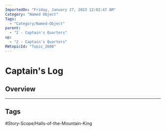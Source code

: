 ```yaml
---
ImportedOn: "Friday, January 27, 2023 12:02:47 AM"
Category: "Named Object"
Tags:
  - "Category/Named-Object"
parent:
  - "2 - Captain's Quarters"
up:
  - "2 - Captain's Quarters"
RWtopicId: "Topic_2608"
---
```

# Captain's Log
## Overview

---
## Tags
#Story-Scope/Halls-of-the-Mountain-King

